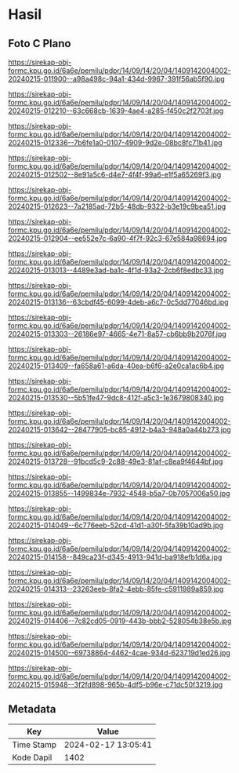 # Hasil

## Foto C Plano

https://sirekap-obj-formc.kpu.go.id/6a6e/pemilu/pdpr/14/09/14/20/04/1409142004002-20240215-011900--a98a498c-94a1-434d-9967-391f56ab5f90.jpg

https://sirekap-obj-formc.kpu.go.id/6a6e/pemilu/pdpr/14/09/14/20/04/1409142004002-20240215-012210--63c668cb-1639-4ae4-a285-f450c2f2703f.jpg

https://sirekap-obj-formc.kpu.go.id/6a6e/pemilu/pdpr/14/09/14/20/04/1409142004002-20240215-012336--7b6fe1a0-0107-4909-9d2e-08bc8fc71b41.jpg

https://sirekap-obj-formc.kpu.go.id/6a6e/pemilu/pdpr/14/09/14/20/04/1409142004002-20240215-012502--8e91a5c6-d4e7-4f4f-99a6-e1f5a65269f3.jpg

https://sirekap-obj-formc.kpu.go.id/6a6e/pemilu/pdpr/14/09/14/20/04/1409142004002-20240215-012623--7a2185ad-72b5-48db-9322-b3e19c9bea51.jpg

https://sirekap-obj-formc.kpu.go.id/6a6e/pemilu/pdpr/14/09/14/20/04/1409142004002-20240215-012904--ee552e7c-6a90-4f7f-92c3-67e584a98694.jpg

https://sirekap-obj-formc.kpu.go.id/6a6e/pemilu/pdpr/14/09/14/20/04/1409142004002-20240215-013013--4489e3ad-ba1c-4f1d-93a2-2cb6f8edbc33.jpg

https://sirekap-obj-formc.kpu.go.id/6a6e/pemilu/pdpr/14/09/14/20/04/1409142004002-20240215-013136--63cbdf45-6099-4deb-a6c7-0c5dd77046bd.jpg

https://sirekap-obj-formc.kpu.go.id/6a6e/pemilu/pdpr/14/09/14/20/04/1409142004002-20240215-013303--26186e97-4665-4e71-8a57-cb6bb9b2076f.jpg

https://sirekap-obj-formc.kpu.go.id/6a6e/pemilu/pdpr/14/09/14/20/04/1409142004002-20240215-013409--fa658a61-a6da-40ea-b6f6-a2e0ca1ac6b4.jpg

https://sirekap-obj-formc.kpu.go.id/6a6e/pemilu/pdpr/14/09/14/20/04/1409142004002-20240215-013530--5b51fe47-9dc8-412f-a5c3-1e3679808340.jpg

https://sirekap-obj-formc.kpu.go.id/6a6e/pemilu/pdpr/14/09/14/20/04/1409142004002-20240215-013642--28477905-bc85-4912-b4a3-948a0a44b273.jpg

https://sirekap-obj-formc.kpu.go.id/6a6e/pemilu/pdpr/14/09/14/20/04/1409142004002-20240215-013728--91bcd5c9-2c88-49e3-81af-c8ea9f4644bf.jpg

https://sirekap-obj-formc.kpu.go.id/6a6e/pemilu/pdpr/14/09/14/20/04/1409142004002-20240215-013855--1499834e-7932-4548-b5a7-0b7057006a50.jpg

https://sirekap-obj-formc.kpu.go.id/6a6e/pemilu/pdpr/14/09/14/20/04/1409142004002-20240215-014049--6c776eeb-52cd-41d1-a30f-5fa39b10ad9b.jpg

https://sirekap-obj-formc.kpu.go.id/6a6e/pemilu/pdpr/14/09/14/20/04/1409142004002-20240215-014158--849ca23f-d345-4913-941d-ba918efb1d6a.jpg

https://sirekap-obj-formc.kpu.go.id/6a6e/pemilu/pdpr/14/09/14/20/04/1409142004002-20240215-014313--23263eeb-8fa2-4ebb-85fe-c5911989a859.jpg

https://sirekap-obj-formc.kpu.go.id/6a6e/pemilu/pdpr/14/09/14/20/04/1409142004002-20240215-014406--7c82cd05-0919-443b-bbb2-528054b38e5b.jpg

https://sirekap-obj-formc.kpu.go.id/6a6e/pemilu/pdpr/14/09/14/20/04/1409142004002-20240215-014500--69738864-4462-4cae-934d-623719d1ed26.jpg

https://sirekap-obj-formc.kpu.go.id/6a6e/pemilu/pdpr/14/09/14/20/04/1409142004002-20240215-015948--3f2fd898-965b-4df5-b96e-c71dc50f3219.jpg


## Metadata

| Key        | Value               |
| ---------- | ------------------- |
| Time Stamp | 2024-02-17 13:05:41 |
| Kode Dapil | 1402                |



